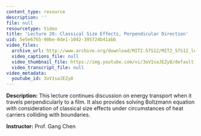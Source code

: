 ```yaml
---
content_type: resource
description: ''
file: null
resourcetype: Video
title: 'Lecture 20: Classical Size Effects, Perpendicular Direction'
uid: 5e5e6765-90be-0de1-1042-395724b41abb
video_files:
  archive_url: http://www.archive.org/download/MIT2.57S12/MIT2_57S12_lec20_300k.mp4
  video_captions_file: null
  video_thumbnail_file: https://img.youtube.com/vi/3oV1saJEZy8/default.jpg
  video_transcript_file: null
video_metadata:
  youtube_id: 3oV1saJEZy8
---
```


**Description:** This lecture continues discussion on energy transport when it travels perpendicularly to a film. It also provides solving Boltzmann equation with consideration of classical size effects under circumstances of heat carriers colliding with boundaries.

**Instructor:** Prof. Gang Chen